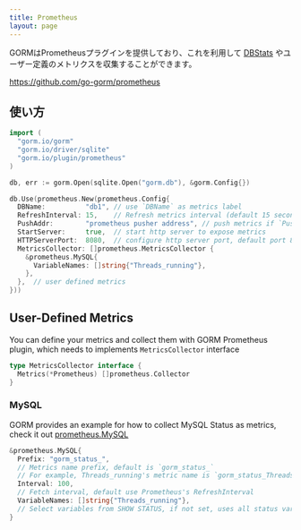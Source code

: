 ```yaml
---
title: Prometheus
layout: page
---
```


GORMはPrometheusプラグインを提供しており、これを利用して [DBStats](https://pkg.go.dev/database/sql?tab=doc#DBStats) やユーザー定義のメトリクスを収集することができます。

https://github.com/go-gorm/prometheus

## 使い方

```go
import (
  "gorm.io/gorm"
  "gorm.io/driver/sqlite"
  "gorm.io/plugin/prometheus"
)

db, err := gorm.Open(sqlite.Open("gorm.db"), &gorm.Config{})

db.Use(prometheus.New(prometheus.Config{
  DBName:          "db1", // use `DBName` as metrics label
  RefreshInterval: 15,    // Refresh metrics interval (default 15 seconds)
  PushAddr:        "prometheus pusher address", // push metrics if `PushAddr` configured
  StartServer:     true,  // start http server to expose metrics
  HTTPServerPort:  8080,  // configure http server port, default port 8080 (if you have configured multiple instances, only the first `HTTPServerPort` will be used to start server)
  MetricsCollector: []prometheus.MetricsCollector {
    &prometheus.MySQL{
      VariableNames: []string{"Threads_running"},
    },
  },  // user defined metrics
}))
```

## User-Defined Metrics

You can define your metrics and collect them with GORM Prometheus plugin, which needs to implements `MetricsCollector` interface

```go
type MetricsCollector interface {
  Metrics(*Prometheus) []prometheus.Collector
}
```

### MySQL

GORM provides an example for how to collect MySQL Status as metrics, check it out [prometheus.MySQL](https://github.com/go-gorm/prometheus/blob/master/mysql.go)

```go
&prometheus.MySQL{
  Prefix: "gorm_status_",
  // Metrics name prefix, default is `gorm_status_`
  // For example, Threads_running's metric name is `gorm_status_Threads_running`
  Interval: 100,
  // Fetch interval, default use Prometheus's RefreshInterval
  VariableNames: []string{"Threads_running"},
  // Select variables from SHOW STATUS, if not set, uses all status variables
}
```
